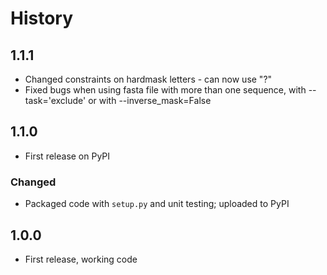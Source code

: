 # History

## 1.1.1
- Changed constraints on hardmask letters - can now use "?"
- Fixed bugs when using fasta file with more than one sequence, with --task='exclude' or with --inverse_mask=False

## 1.1.0
- First release on PyPI
### Changed
- Packaged code with `setup.py` and unit testing; uploaded to PyPI

## 1.0.0
- First release, working code

